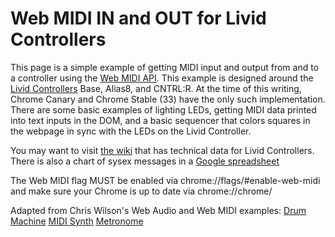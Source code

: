 # Web MIDI IN and OUT for Livid Controllers

This page is a simple example of getting MIDI input and output from and to a controller using the [Web MIDI API](http://webaudio.github.io/web-midi-api/). This example is designed around the [Livid Controllers](http://www.lividinstruments.com) Base, Alias8, and CNTRL:R.
At the time of this writing, Chrome Canary and Chrome Stable (33) have the only such implementation. 
There are some basic examples of lighting LEDs, getting MIDI data printed into text inputs in the DOM, and a basic sequencer that colors squares in the webpage in sync with the LEDs on the Livid Controller.

You may want to visit [the wiki](http://wiki.lividinstruments.com) that has technical data for Livid Controllers.
There is also a chart of sysex messages in a [Google spreadsheet](https://docs.google.com/spreadsheet/ccc?key=0AsBJ5GihAJNadDZNb3pWT3hJU0ZURDdLNDFMdndnY0E&usp=drive_web#gid=0)

The Web MIDI flag MUST be enabled via chrome://flags/#enable-web-midi
and make sure your Chrome is up to date via chrome://chrome/

Adapted from Chris Wilson's Web Audio and Web MIDI examples:
[Drum Machine](http://webaudiodemos.appspot.com/MIDIDrums/index.html)
[MIDI Synth](http://webaudiodemos.appspot.com/midi-synth/index.html)
[Metronome](https://github.com/cwilso/metronome)